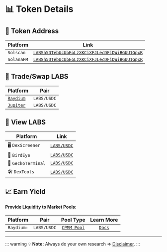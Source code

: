 # 📊 Token Details

## 📝 Token Address

| Platform  | Link                                                                 |
|-----------|----------------------------------------------------------------------|
| `Solscan` | [`LABSh5DTebUcUbEoLzXKCiXFJLecDFiDWiBGUU1GpxR`](https://solscan.io/token/LABSh5DTebUcUbEoLzXKCiXFJLecDFiDWiBGUU1GpxR) |
| `SolanaFM` | [`LABSh5DTebUcUbEoLzXKCiXFJLecDFiDWiBGUU1GpxR`](https://solana.fm/address/LABSh5DTebUcUbEoLzXKCiXFJLecDFiDWiBGUU1GpxR/transactions?cluster=mainnet-alpha) |

## 💱 Trade/Swap LABS

| Platform | Pair |
|----------|------|
| [`Raydium`](https://raydium.io/swap/?inputMint=LABSh5DTebUcUbEoLzXKCiXFJLecDFiDWiBGUU1GpxR&outputMint=EPjFWdd5AufqSSqeM2qN1xzybapC8G4wEGGkZwyTDt1v) | `LABS/USDC` |
| [`Jupiter`](https://jup.ag/swap/USDC-LABSh5DTebUcUbEoLzXKCiXFJLecDFiDWiBGUU1GpxR) | `LABS/USDC` |

## 👀 View LABS

| Platform | Link |
|----------|------|
| 🖥️ `DexScreener` | [`LABS/USDC`](https://dexscreener.com/solana/3wxhfgvvygstoqj3xvmarnqf66wamwcvy4egwbjfk1bm) |
| 🦅 `BirdEye` | [`LABS/USDC`](https://birdeye.so/token/LABSh5DTebUcUbEoLzXKCiXFJLecDFiDWiBGUU1GpxR?chain=solana) |
|🦎 `GeckoTerminal` | [`LABS/USDC`](https://www.geckoterminal.com/solana/pools/3wxhFgvVYGStoQj3XvMArNQF66WamWcVy4EgwBJfK1bM) |
| 🛠️ `DexTools` | [`LABS/USDC`](https://www.dextools.io/app/en/solana/pair-explorer/3wxhFgvVYGStoQj3XvMArNQF66WamWcVy4EgwBJfK1bM?t=1723853959790) |

## 📈 Earn Yield

#### Provide Liquidity to Market Pools:

| Platform | Pair | Pool Type | Learn More |
|:--------:|:----:|:---------:|:----------:|
| `Raydium:` | `LABS/USDC` | [`CPMM Pool`](https://raydium.io/liquidity/increase/?mode=add&pool_id=3wxhFgvVYGStoQj3XvMArNQF66WamWcVy4EgwBJfK1bM) | [`Docs`](https://docs.raydium.io/raydium/liquidity-providers/liquidity-pools) |

---

::: warning 💡 **Note:** 
Always do your own research => [Disclaimer](/legal).
:::
